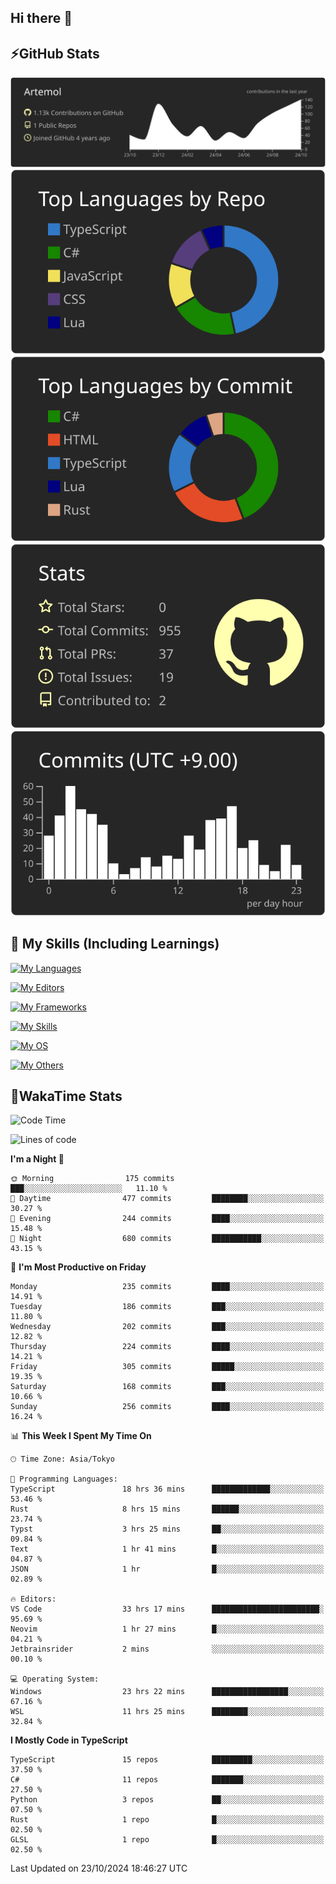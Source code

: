 ## Hi there 👋
<!--
**Artemol/Artemol** is a ✨ _special_ ✨ repository because its `README.md` (this file) appears on your GitHub profile.

Here are some ideas to get you started:

- 🔭 I’m currently working on ...
- 🌱 I’m currently learning ...
- 👯 I’m looking to collaborate on ...
- 🤔 I’m looking for help with ...
- 💬 Ask me about ...
- 📫 How to reach me: ...
- 😄 Pronouns: ...
- ⚡ Fun fact: ...
-->

## ⚡GitHub Stats
[![](https://raw.githubusercontent.com/Artemol/Artemol/main/profile-summary-card-output/apprentice/0-profile-details.svg)](https://github.com/vn7n24fzkq/github-profile-summary-cards)
[![](https://raw.githubusercontent.com/Artemol/Artemol/main/profile-summary-card-output/apprentice/1-repos-per-language.svg)](https://github.com/vn7n24fzkq/github-profile-summary-cards) [![](https://raw.githubusercontent.com/Artemol/Artemol/main/profile-summary-card-output/apprentice/2-most-commit-language.svg)](https://github.com/vn7n24fzkq/github-profile-summary-cards)
[![](https://raw.githubusercontent.com/Artemol/Artemol/main/profile-summary-card-output/apprentice/3-stats.svg)](https://github.com/vn7n24fzkq/github-profile-summary-cards) [![](https://raw.githubusercontent.com/Artemol/Artemol/main/profile-summary-card-output/apprentice/4-productive-time.svg)](https://github.com/vn7n24fzkq/github-profile-summary-cards)

## 🌱 My Skills (Including Learnings)

<!--
### Languages
-->
[![My Languages](https://skillicons.dev/icons?i=ts,py,cs,dotnet,rust,go,c,matlab,css)](https://skillicons.dev)

<!--
### Editors
-->
[![My Editors](https://skillicons.dev/icons?i=vscode,neovim,vim,visualstudio,idea)](https://skillicons.dev)

<!--
### Frameworks
-->
[![My Frameworks](https://skillicons.dev/icons?i=react,nestjs,vite,tailwind,tauri,electron,remix,nextjs,fastapi)](https://skillicons.dev)

<!--
### Tools
-->
[![My Skills](https://skillicons.dev/icons?i=git,nodejs,docker,unity,postman,bun,discord,cloudflare,bash,prometheus,grafana,obsidian)](https://skillicons.dev)

<!--
### OS
-->
[![My OS](https://skillicons.dev/icons?i=windows,ubuntu)](https://skillicons.dev)

<!--
### Others
-->
[![My Others](https://skillicons.dev/icons?i=github,raspberrypi,gcp)](https://skillicons.dev)

## 💬WakaTime Stats
<!--START_SECTION:waka-->
![Code Time](http://img.shields.io/badge/Code%20Time-271%20hrs%2019%20mins-blue)

![Lines of code](https://img.shields.io/badge/From%20Hello%20World%20I%27ve%20Written-10.6%20million%20lines%20of%20code-blue)

**I'm a Night 🦉** 

```text
🌞 Morning                175 commits         ███░░░░░░░░░░░░░░░░░░░░░░   11.10 % 
🌆 Daytime                477 commits         ████████░░░░░░░░░░░░░░░░░   30.27 % 
🌃 Evening                244 commits         ████░░░░░░░░░░░░░░░░░░░░░   15.48 % 
🌙 Night                  680 commits         ███████████░░░░░░░░░░░░░░   43.15 % 
```
📅 **I'm Most Productive on Friday** 

```text
Monday                   235 commits         ████░░░░░░░░░░░░░░░░░░░░░   14.91 % 
Tuesday                  186 commits         ███░░░░░░░░░░░░░░░░░░░░░░   11.80 % 
Wednesday                202 commits         ███░░░░░░░░░░░░░░░░░░░░░░   12.82 % 
Thursday                 224 commits         ████░░░░░░░░░░░░░░░░░░░░░   14.21 % 
Friday                   305 commits         █████░░░░░░░░░░░░░░░░░░░░   19.35 % 
Saturday                 168 commits         ███░░░░░░░░░░░░░░░░░░░░░░   10.66 % 
Sunday                   256 commits         ████░░░░░░░░░░░░░░░░░░░░░   16.24 % 
```


📊 **This Week I Spent My Time On** 

```text
🕑︎ Time Zone: Asia/Tokyo

💬 Programming Languages: 
TypeScript               18 hrs 36 mins      █████████████░░░░░░░░░░░░   53.46 % 
Rust                     8 hrs 15 mins       ██████░░░░░░░░░░░░░░░░░░░   23.74 % 
Typst                    3 hrs 25 mins       ██░░░░░░░░░░░░░░░░░░░░░░░   09.84 % 
Text                     1 hr 41 mins        █░░░░░░░░░░░░░░░░░░░░░░░░   04.87 % 
JSON                     1 hr                █░░░░░░░░░░░░░░░░░░░░░░░░   02.89 % 

🔥 Editors: 
VS Code                  33 hrs 17 mins      ████████████████████████░   95.69 % 
Neovim                   1 hr 27 mins        █░░░░░░░░░░░░░░░░░░░░░░░░   04.21 % 
Jetbrainsrider           2 mins              ░░░░░░░░░░░░░░░░░░░░░░░░░   00.10 % 

💻 Operating System: 
Windows                  23 hrs 22 mins      █████████████████░░░░░░░░   67.16 % 
WSL                      11 hrs 25 mins      ████████░░░░░░░░░░░░░░░░░   32.84 % 
```

**I Mostly Code in TypeScript** 

```text
TypeScript               15 repos            █████████░░░░░░░░░░░░░░░░   37.50 % 
C#                       11 repos            ███████░░░░░░░░░░░░░░░░░░   27.50 % 
Python                   3 repos             ██░░░░░░░░░░░░░░░░░░░░░░░   07.50 % 
Rust                     1 repo              █░░░░░░░░░░░░░░░░░░░░░░░░   02.50 % 
GLSL                     1 repo              █░░░░░░░░░░░░░░░░░░░░░░░░   02.50 % 
```




 Last Updated on 23/10/2024 18:46:27 UTC
<!--END_SECTION:waka-->
